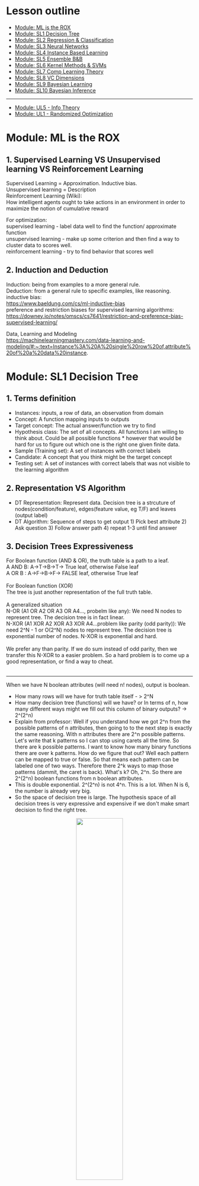 # Lesson outline
- [Module: ML is the ROX](#1)
- [Module: SL1  Decision Tree](#2)
- [Module: SL2  Regression & Classification](#3)
- [Module: SL3  Neural Networks](#4)
- [Module: SL4  Instance Based Learning](#5)
- [Module: SL5  Ensemble B&B](#6)
- [Module: SL6  Kernel Methods & SVMs](#7)
- [Module: SL7  Comp Learning Theory](#8)
- [Module: SL8  VC Dimensions](#9)
- [Module: SL9  Bayesian Learning](#10)
- [Module: SL10 Bayesian Inference](#11)
- ----------------------------------------------
- [Module: UL5 - Info Theory](#12)
- [Module: UL1 - Randomized Optimization](#13)


 
<h1 id="1">Module: ML is the ROX</h1>

## 1. Supervised Learning VS Unsupervised learning VS Reinforcement Learning
Supervised Learning = Approximation. Inductive bias.<br />
Unsupervised learning = Description<br />
Reinforcement Learning (Wiki): <br />
How intelligent agents ought to take actions in an environment in order to maximize the notion of cumulative reward<br />

For optimization:<br />
supervised learning - label data well to find the function/ approximate function<br />
unsupervised learning - make up some criterion and then find a way to cluster data to scores well.<br />
reinforcement learning - try to find behavior that scores well<br />

## 2. Induction and Deduction
Induction: being from examples to a more general rule.<br />
Deduction: from a general rule to specific examples, like reasoning.<br />
inductive bias: <br />
https://www.baeldung.com/cs/ml-inductive-bias<br />
preference and restriction biases for supervised learning algorithms:<br />
https://downey.io/notes/omscs/cs7641/restriction-and-preference-bias-supervised-learning/<br />

Data, Learning and Modeling<br />
https://machinelearningmastery.com/data-learning-and-modeling/#:~:text=Instance%3A%20A%20single%20row%20of,attribute%20of%20a%20data%20instance.


<h1 id="2">Module: SL1 Decision Tree</h1>

## 1. Terms definition
 * Instances: inputs, a row of data, an observation from domain <br />
 * Concept: A function mapping inputs to outputs<br />
 * Target concept: The actual answer/function we try to find<br />
 * Hypothesis class: The set of all concepts. All functions I am willing to think about. Could be all possible functions  * however that would be hard for us to figure out which one is the right one given finite data.<br />
 * Sample (Training set): A set of instances with correct labels<br />
 * Candidate: A concept that you think might be the target concept<br />
 * Testing set: A set of instances with correct labels that was not visible to the learning algorithm<br />

## 2. Representation VS Algorithm
 * DT Representation: Represent data. Decision tree is a strcuture of nodes(condition/feature), edges(feature value, eg T/F) and leaves (output label)<br/>
 * DT Algorithm: Sequence of steps to get output 1) Pick best attribute 2) Ask question 3) Follow answer path 4) repeat 1-3 until find answer<br/>

## 3. Decision Trees Expressiveness
For Boolean function (AND & OR), the truth table is a path to a leaf.<br/>
A AND B: A->T->B->T-> True leaf, otherwise False leaf<br/>
A OR B : A->F->B->F-> FALSE leaf, otherwise True leaf<br/>
<br />
For Boolean function (XOR)<br/>
The tree is just another representation of the full truth table. <br/>
<br/>
A generalized situation<br />
N-OR (A1 OR A2 OR A3 OR A4..., probelm like any): We need N nodes to represent tree. The decision tree is in fact linear.<br />
N-XOR  (A1 XOR A2 XOR A3 XOR A4...problem like parity (odd parity)): We need 2^N - 1 or O(2^N) nodes to represent tree. The decision tree is exponential number of nodes. N-XOR is exponential and hard.<br />
<br />
We prefer any than parity. If we do sum instead of odd parity, then we transfer this N-XOR to a easier problem. So a hard problem is to come up a good representation, or find a way to cheat.<br />
<br />
- - - -
When we have N boolean attributes (will need n! nodes), output is boolean. <br />
 * How many rows will we have for truth table itself - > 2^N<br />
 * How many decision tree (functions) will we have? or In terms of n, how many different ways might we fill out this column of binary outputs? -> 2^(2^n) <br />
 * Explain from professor: Well if you understand how we got 2^n from the possible patterns of n attributes, then going to to the next step is exactly the same reasoning. With n attributes there are 2^n possible patterns. Let's write that k patterns so I can stop using carets all the time. So there are k possible patterns. I want to know how many binary functions there are over k patterns.  How do we figure that out? Well each pattern can be mapped to true or false. So that means each pattern can be labeled one of two ways. Therefore there 2^k ways to map those patterns (dammit, the caret is back). What's k? Oh, 2^n. So there are 2^(2^n) boolean functions from n boolean attributes.<br />
 * This is double exponential. 2^(2^n) is not 4^n. This is a lot. When N is 6, the number is already very big.<br />
 * So the space of decision tree is large. The hypothesis space of all decision trees is very expressive and expensive if we don't make smart decision to find the right tree.

<p align="center" width="100%">
    <img width="50%" src="https://github.com/audrey617/Notes/blob/main/ML/images/1.JPG?raw=true">
</p>

### 4. ID3 (Top down, greedy approach, returns optimal decision tree, prefer shorter tree than long tree)
The leaves contrains a mixture of T and F are impure. The leaves only contain T or F are pure. To select node, compare options, we prefer the option provides more pure leaves. To quantify the impurity of leaves, we use Gini impurity (G= ∑ p(i)∗(1−p(i)). A Gini Impurity of 0 is the lowest and best possible impurity), entropy or Information gain. <br/> 
<br/> 
Best selection of ID3 is based on **largest Information gain or smallest entropy**<br />
IG = H(S) - H(S|A). H(S|A) is uncertainty(entropy) after splitting set S  on attribute A.<br />
https://en.wikipedia.org/wiki/ID3_algorithm  & StatQuest 

<p align="center" width="100%">
    <img width="30%" src="https://github.com/audrey617/Notes/blob/main/ML/images/3.JPG?raw=true">
</p>
<p align="center" width="100%">
    <img width="60%" src="https://github.com/audrey617/Notes/blob/main/ML/images/4.JPG?raw=true">
</p>

```
ID3 (Examples, Target_Attribute, Attributes)
    Create a root node for the tree
    If all examples are positive, Return the single-node tree Root, with label = +.
    If all examples are negative, Return the single-node tree Root, with label = -.
    If number of predicting attributes is empty, then Return the single node tree Root,
    with label = most common value of the target attribute in the examples.
    Otherwise Begin
        A ← The Attribute that best classifies examples.
        Decision Tree attribute for Root = A.
        For each possible value, vi, of A,
            Add a new tree branch below Root, corresponding to the test A = vi.
            Let Examples(vi) be the subset of examples that have the value vi for A
            If Examples(vi) is empty
                Then below this new branch add a leaf node with label = most common target value in the examples
            Else below this new branch add the subtree ID3 (Examples(vi), Target_Attribute, Attributes – {A})
    End
    Return Root
```

### 5. ID3 Bias (Inductive Bias)
Restriction Bias: hypothesis set space H. <br/>
Reference Bias: subset of hypothesis (n belongs to H). Short or long, how to split(gini or entropy), which tree to prefer (accuracy? precision?)<br/>

### 5. Other considerations(Continuous Attributes, Repeat attribute, When to stop, regression tree)
**Continuous Attributes**: split attribute range into equal intervals<br/>
**Repeat attribute along a path in a tree**: NO for discrete attributes But YES for continuous attributes since we can ask different question on the same attribute. eg, ask age attribute "is it above 30", then ask "is it above 15" makes sense.<br/> 
**When to stop**: <br/> 
1.Everything is cliassified correctly <br/> 
2.No more attributes <br/> 
3.overfitting happens: <br/> 
1) cross-validation,<br/>
2) validation curve& learning curve,<br/>
3) pre-pruning or post-pruning. post-pruning: Cost complexity pruning, essentially, pruning recursively finds the node with the “weakest link.” The weakest link is characterized by an effective alpha, where the nodes with the smallest effective alpha are pruned first. cost complexity measure/tree score = Training error + a * T (number of leaf nodes).  The a * T is the tree complexity penalty. a is the tuning value. We picked the sub tree with lowest tree score. a = 0, original full tree <br/> 
4) Don't violate Occam's razor: entities should not be multiplied beyond necessity<br/> 
<br/> 

**Regression Tree**<br/> 
In a regression tree, each leaf represents a numeric value. In contrast, classification tree has either true or false in leaves or the leaves are discrete categories.<br/> 
To pick one feature's best threshold to split data into two groups, we try to find the threshold with the smallest sum of squared residuals.<br/> 
To build a tree, From root, we have each feature pick its best threshold, which becomes a candidate for the node. We compare each candidate's SSRs, and then pick the candidate with the lowest value for root. We grow the tree in this way<br/> 
<br/> 
What to do for splitting: Need continuous outputs. Information gain is not available since it cannot measure information on continuous values well and won't generalize well. But we can visualize how bad a prediction is by looking at the distance between the observation and predicted values. This distance is residual. And we can use the residuals to quantify the quality of these predictions. To evaluate the prediction of the threshold selection, we add the squared residuals of each sample as the sum of squared residuals. Measure errors/mixedup things can also use variance. Gain ratio is also one option. <br/> 
What to do for leaves:  Average, local linear fit.<br/> 



<h1 id="3">Module: SL2 Regression & Classification</h1>
Regression: falling back to mean <br/> 
Linear Regression (Traditional Statistic):  <br/> 
1) Use least-sqaures to fit a line to data  <br/> 
2) Calculate R^2(coefficient of determination, (SS(mean)-SS(fit))/SS(mean)) which describes how well the regression predictions approximate the real data points   <br/> 
3) Calculate a p-value for R^2. Imagine the data only has two observations, R^2 will be 100% as long as you draw a striaight line. We need more information to determine if the R^2 is statistically significant or reliable. This is p-value. The p-value for R^2 comes from F=((SS(mean)-SS(fit))/degree of freedom pfit-pmean)/(SS(fit)/degree of freedom n-pfit). The p-value is number of extreme values divided by all values <br/>
4) https://en.wikipedia.org/wiki/Regression_analysis <br/>

### 1. Errors
Our goal is to find the values of θ(coefficient) that minimize the above sum of squared errors (Mean Sqaure error. MSE). One of the common approach is to use calculus. Another approach is where the gradient descent algorithm comes in handy. Also notice, how easy it is to take a derivative of this error function. So take a good look at the gradient descent algorithm document and come back here to find the linear equation that fits our data.<br/>

### 2. Polynomial Regression
General linear model. Detail see wiki link. Get weight/coefficient <br/> 

$$ W = (X^TX)^{-1}X^TY $$  

### 3. Model Selection & overfitting/underfitting Cross Validation
The goal of Machine Learning is "Generalization". One meaning of "fold": "consisting of so many parts or facets." So, n-fold cross validation means the data is in n parts. - Michael Littman <br/>
Overfitting, underfitting - learning curve & validation curve <br/> 
https://scikit-learn.org/stable/modules/cross_validation.html <br/> 
https://en.wikipedia.org/wiki/Cross-validation_(statistics) <br/> 

### 4. Input Spaces
Scalar continuous input  <br/> 
vector continuous input  <br/> 
discrete input, Scalar or vector<br/> 

<h1 id="4">Module: SL3 Neural Networks</h1>

### 1. Perceptron

A perceptron is a linear function (equal to threshold), and it computes hyperplanes.<br/> 

**Perceptron units expressions of boolean** <br/> 
If we focus on X1 ∈ {0,1} and X2 ∈ {0,1}. What W1,W2 and θ can be?<br/> 
AND: 1/2, 1/2, 3/4<br/> 
OR: 1/2, 1/2, 1/4<br/> 
NOT for X1: W1 = -1, θ = 0<br/> 
XOR: requires 2 perceptrons<br/> 
<p align="center" width="100%">
    <img width="50%" src="https://github.com/audrey617/Notes/blob/main/ML/images/5.JPG?raw=true">
</p>

**Perceptron Training** <br/> 
Given examples, find weights that map inputs to outputs. Two different rules are developed. One is Perceptron rule (use threshold output) and the other is gradient descent/delta rule (use unthreshold values)<br/> 

<strong>Perceptron Training: Perceptron rule. Δw_i = α * (y - ŷ)*x_i. Finite convergency for linear separability</strong><br/> 
https://en.wikipedia.org/wiki/Perceptron See learning algorithm part for details.<br/> 
The idea is to add weights when y=1 and ŷ = 0 and to reduce weights when y=0 and ŷ = 1. Learning rate is used to control the weight change speed so as to avoid overshooting. If the data is linearly separable, the perceptron will find the seperate line in finite iterations. However, whether a data is linearly separable is usualy unknown. So we use threshold to stop loop: repeated until the iteration error is less than a user-specified error threshold. (If it is known this dataset is linear seperatable, we could set the error to 0. But maybe not ideal to do so), or a predetermined number of iterations have been completed then stop.
<br/> 
<p align="center" width="100%">
    <img width="50%" src="https://github.com/audrey617/Notes/blob/main/ML/images/6.JPG?raw=true">
</p>

<strong>Perceptron Training: Gradient descent. Δw_i = α * (y - a)*x_i. More robust for non-linear. Local optimum if not convex</strong><br/> 
<p align="center" width="100%">
    <img width="80%" src="https://github.com/audrey617/Notes/blob/main/ML/images/7.JPG?raw=true">
</p>

```
Take the derivative of the Loss function for each parameter in it
Pick random values for parameters
while(stepsize very small or reach max number of steps){
    Plug the parameter values in to the derivatives (Gradient) 
    Calculate the step size. stepsize = slope * learning rate
    Calculate new parameters. New parameter = old parameter - step size 
}
```
<br/> 

### 2. Sigmoid (S-like, Differentiable threshold)
Similarity between the above two functions begs the question, why didn’t we just use calculus on the thresholded ŷ? The simple answer is that the function ŷ is not differentiable (https://en.wikipedia.org/wiki/Differentiable_function) <br/> 
How differentiable? sigmoid is one option. Perceptron is a "hard" version of sigmoid function. When a-> -inf, sigmoid(a)->0, when a->+inf, sigmoid(a)->1 <br/>
From George Kudrayvtsev student note<br/>
<p align="center" width="100%">
    <img width="80%" src="https://github.com/audrey617/Notes/blob/main/ML/images/8_a.JPG?raw=true">
</p>


Regarding activation functions in NN <br/>
https://towardsdatascience.com/activation-functions-neural-networks-1cbd9f8d91d6 <br/>
<p align="center" width="100%">
    <img width="80%" src="https://github.com/audrey617/Notes/blob/main/ML/images/activation_function_cheatsheet.png?raw=true">
</p>

### 3. Neural Network
**Sketch** <br/> 
When activation function is differentiable like sigmoid, then mapping from input to output will be differentiable in terms of weights, which means we can figure out how any given weight change in the network changes the mapping from inputs to outputs. This leads to backpropagation (information flows from input to output and error flows backward from output to input. This tells you how to compute derivatives)<br/> 
Backpropagation: the error of the network propogates to adjust each unit’s weight individually.<br/> 
We don't have guarantee of convergency in finite time. No hard thresholding<br/>
It could be stuck in local optimal<br/>

**Optimizing Weights** <br/> 
Gradient descent can get stuck in local optima and not necessarily result in the best global approximation of the function in question. Besides gradient descent, other methods to train NN <br/>
1) Momentum: allows gradient descent to “gain speed” if it’s descending down steep areas in the function <br/>
2) Higher order derivatives: look at combinations of weight changes to try to grasp the bigger picture of how the function is changing <br/>
3) Randomized optimization<br/>
4) Penalizing complexity: the idea of penalizing “complexity” so that the network avoids overfitting with too many nodes or too many layer or too large magnitude of weights <br/>


**Restriction Bias** <br/>
Restriction bias tells you something about the representational power of whatever data structure you use, in this case, the network of neurons. And it tells you the set of hypotheses that you are willing to consider. It is the representation's ability to consider hypotheses <br/>
<br/>
What restriction we are putting? Perception can only work with linear data or half spaces, but NN restriction bias is not much restricted if using sigmoids. NN can model many types of functions: <br/>
1) Boolean: Network of threshold-like unit
2) Continuous Functions (a function with no jump or discontinuities): represented with a single hidden layer with enough hidden units. Each hidden unit can worry about one little patch of the function that it needs to model. The patch got set in the hidden layer and in the output layer they get stitched together.
3) Arbitrary: Anything, even continuous has discontinuities. The solution is to add hidden layers. With multiple hidden layers, it works<br/>

NN has low restriction bias but high probability of overfitting due to model complexity and excessive trainig. To avoid that, we restrict to a bounded number of hidden layers with bounded number of units and stop training when weights are too large . The number can be decided using cross validation. Error on the training set drops as we increase iteration but will cause overfit in the end <br/>


**Preference Bias** <br/>
Preference bias describe which hypotheses from the restricted space are preferred. Give two representation, Why would you prefer one over the other. <br/>
How do initial the weights: small random values. random help avoid local minima; small help avoid overfitting (too large magnitude of weights->overfitting); small and random has low complexity -> Meet Occam's razor (Don't make something more complex unless you are getting better error; if two things have similar error, pick simpler one for generalization)<br/>


### 4.Neural Network From StatQuest
**Part1: Inside BlackBox** <br/>
A neural network consists of Nodes and connection between the nodes. The numbers along each connection represent parameter values (weights and biases) that were estimated when this NN was fit to the data. It starts out with unknown values that are estimated when we fit NN to a datase using Backpropagation. Usually a neural network has more than one input/output node and different layers of nodes between input and output nodes. The layers of nodes between the input and output nodes are called hidden layers. When you build a neural network, one of the first thing you do is decide how many hidden layers you want, and how many nodes go into each hidden layer. The hidden layer nodes contains activation functions/curved bent lines. The previous layer node output with the (weights * x + biases) becomes the input in the new layer node activation function. The node has the same activation function, but the weights and biases on the connection slice them, flip and stretch them into new shapes. In the end they get added with parameter adjustment, so we get a new squiggle green line for final prediction. <br/>

<p align="center" width="100%">
    <img width="50%" src="https://github.com/audrey617/Notes/blob/main/ML/images/addition1.JPG?raw=true">
</p>

**Part2: Backpropagation Main Ideas** <br/>
Step1: using chain rule to calculate derivatives  <br/> 
Step2: plug the derivates into Gradient Descent to optimize parameters <br/> 

<p align="center" width="100%">
    <img width="60%" src="https://github.com/audrey617/Notes/blob/main/ML/images/addition2_0.JPG?raw=true">
</p>
<p align="center" width="100%">
    <img width="60%" src="https://github.com/audrey617/Notes/blob/main/ML/images/addition2_1.JPG?raw=true">
</p>
<p align="center" width="100%">
    <img width="60%" src="https://github.com/audrey617/Notes/blob/main/ML/images/addition2_2.JPG?raw=true">
</p>
<p align="center" width="100%">
    <img width="60%" src="https://github.com/audrey617/Notes/blob/main/ML/images/addition2_3.JPG?raw=true">
</p>
<p align="center" width="100%">
    <img width="60%" src="https://github.com/audrey617/Notes/blob/main/ML/images/addition2_4.JPG?raw=true">
</p>



<h1 id="5">Module: SL4 Instance Based Learning</h1>

### 1.Instance Based Learning
Normal ML algorithms uses input data (𝑥, 𝑦) and searches the hypotheses space for the best generalized function 𝑓(𝑥) to predict new values. In Instance Based Learning, we create a database of all 𝑥/𝑦 relationships, and once we receive a new value 𝑥 we lookup this database to find corresponding 𝑦.<br/>
<br/>
Advantages: 1) The model perfectly remembers the training data rather than an abstract generalizing 2) Fast. No need for learning 3)simple <br/>
Disadvantages: 1) Massive storage to query 2) No generalization and overfitting: sensitive to noise 3) Can return multiple values for the same input <br/>

### 2.KNN(K-Nearest Neighbors)
**Algorithm** <br/>
While k is the number to consider, we also need “distance” to determine how close or similar an xi ∈ X is for a new input x. The distance is our expression of domain knowledge about the space
<br/>
```
Given:
    1. Training data D = {X,Y}
    2. Distance metric 𝑑(𝑞, 𝑥) → similarity function, domain knowledge
    3. Number of neighbors (𝑘) → domain knowledge
    4. Query point (𝑞)
    
Find:
    A set of nearest neighbors such that 𝑑(𝑞, 𝑥) is smallest

Return:
     1. Classification: vote, take the mode or plurality. 
     2. Regression: mean
     Tie needs tiebreak (random pick, closest distance). 
     Can also use a weighted vote of weighted avg=> the closer the point is, the more influence it has on the vote/mean
```

<p align="center" width="100%">
    <img width="60%" src="https://github.com/audrey617/Notes/blob/main/ML/images/10.JPG?raw=true">
</p>


**Running Time and Space Comparison Given n sorted data points** <br/>
<p align="center" width="100%">
    <img width="60%" src="https://github.com/audrey617/Notes/blob/main/ML/images/9.JPG?raw=true">
</p>


**Eager vs Lazy Learners Comparison** <br/>
https://ibug.doc.ic.ac.uk/media/uploads/documents/courses/ml-lecture4.pdf<br/>
https://jmvidal.cse.sc.edu/talks/instancelearning/lazyandeagerlearning.html<br/>
<br/>
1. Generalize at When: Instance-based methods are also known as lazy learning because they do not generalize until needed. All the other learning methods we have seen (and even radial basis function networks) are eager learning methods because they generalize (one-fits-all) before seeing the query. <br/>
2. Approximation: The eager learner must create a global approximation. The lazy learner can create many local approximations. <br/>
3. Performance: Lazy learning is very suitable for complex and incomplete problem domains, where a complex target function can be represented by a collection of less complex local approximations.If eager and lazy learners both use the same Hypothesis then, in effect, the lazy can represent more complex function. For example, if Hypothesis consists of linear function then a lazy learner can construct what amounts to a non-linear global function.<br/>
<br/>

**About Lazy Learners/Instance Based Learning** <br/>
Lazy Learners includes KNN, Locally weighted regression, Case-based reasoning <br/>
<br/>
Advantages: Incremental (online) learning, Suitability for complex and incomplete problem domains, Suitability for simultaneous application to multiple problems, Ease of maintenance <br/>
<br/>
Disadvantages: Handling very large problem domains, Handling highly dynamic problem domains, Handling overly noisy data, Achieving fully automatic operation (Only for complete problem domains a fully automatic operation of a lazy learner can be expected. Otherwise, user feedback is needed for situations for which the learner has no solution) <br/>
 

**KNN BIAS** <br/>
Restriction bias<br/>
Nonparametric regression: should be able to model anything as long as you can find a way to compute distance (similarity) between neighbors<br/>
<br/>

Preference Bias (Bias in Assumption. Our belief about what makes a good hypothesis): <br/>
1. locality(Near points are similar) -> d() distance function (euclidean, manhattan,...)<br/>
2. Smoothness -> k and avg. averaging neighbors makes sense and feature behavior smoothly transitions between values<br/>
3. Treating the features of training sample vector equally -> But is this really true? You may care more about x1 and x2 is less crucial. <br/>


**Curse of Dimensionality**<br/>
As the number of features or dimensions grows, the amount of data that we need to generalize accurately grows exponentially.
This is not only for knn but general ML<br/>
<br/>
From wiki: https://en.wikipedia.org/wiki/Curse_of_dimensionality<br/>
The curse of dimensionality refers to various phenomena that arise when analyzing and organizing data in high-dimensional spaces that do not occur in low-dimensional settings such as the three-dimensional physical space of everyday experience. The expression was coined by Richard E. Bellman when considering problems in dynamic programming.<br/><br/>
Dimensionally cursed phenomena occur in domains such as numerical analysis, sampling, combinatorics, machine learning, data mining and databases. The common theme of these problems is that when the dimensionality increases, the volume of the space increases so fast that the available data become sparse. In order to obtain a reliable result, the amount of data needed often grows exponentially with the dimensionality. Also, organizing and searching data often relies on detecting areas where objects form groups with similar properties; in high dimensional data, however, all objects appear to be sparse and dissimilar in many ways, which prevents common data organization strategies from being efficient.<br/>
<br/>
As dimensions increase, What will happen? From JPL speech:<br/>
1) Euclidean distances become less meaningful<br/>
2) Uniform distributions become exponentially hard to sample<br/>
3) Many parameters become polynomially hard to estimate (eg, covariance)<br/>
4) Data becomes more difficult to visualize<br/>


**About d() and k**<br/>
How to pick d()? d(x,q) = euclidean/manhattan/weighted. Your choice of distance function really matters. The weighted distance is actually one way to deal with the curse of dimensionality. <br/>

How to pick k? When k is small, models have high variance, fitting on a strongly local level. Larger k creates models with lower variance but higher bias, smoothing out the influence of individual data points on output decisions. If k=n we will end up with a constant average function (under non-weighted average case). If we used weighted average, the points closer to the query point will have greater influence. We can also use other methods instead of weighted-average. We can use "local" linear regression on the nearest k points, this is known as "Locally Weighted Regression". We can even use Decision Trees, Neural Networks, etc. to get more complicated hypothese spaces (From line to curves for example). This though might cause overfitting<br/>

### 3.No free lunch theorem
Any learning algorithm that you create is going to have the property that if you average over all possible instance, it is not doing any different than random. If I don't know the data I am going to learn over, then it really doesn't matter what I do because there are all possible kind of dataset. However, If I have the domain knowledge, I can use it to choose the best learning algorithm for the problems that I am going to encounter <br/>
<br/>
From https://machinelearningmastery.com/no-free-lunch-theorem-for-machine-learning/ <br/>
The NFL stated that within certain constraints, over the space of all possible problems, every optimization technique will perform as well as every other one on average (including Random Search). If one algorithm performs better than another algorithm on one class of problems, then it will perform worse on another class of problems <br/>

<h1 id="6">Module: SL5  Ensemble B&B</h1>

### 1. Ensemble learning
The general approach to ensemble learning algorithms is to learn rules over smaller subsets of the training data, then combine all of the rules into a collective, smarter decision-maker. A particular rule might apply well to a subset, but might not be as prevalent in the whole; hence, each weak learner picks up simple rules that, when combined with the other learners, can make more-complex inferences about the overall dataset. We need to determine how to pick subsets (eg, Uniformly Randomly) and how to combine learners (eg, equally believe each one and take average).<br/>


### 2. Bagging/Bootstrap Aggregating (Bagged Decision Trees (canonical bagging), Random Forest, Extra Trees)
Each subsets are like boots and the averaging is like the strap. <br/>
**How to pick subsets**:  choosing data uniformally randomly to form our subset. Note, we can randomly select the same value more than once. Randomly selecting data and allowing for duplicates is called **Sampling with Replacement** <br/>
**How to combine learners**: combining the results with mean <br/>
Generalization: Taking the average of a set of weak learners trained on subsets of the data can outperform a single learner trained on the entire dataset because of overfitting. Overfitting a subset will not overfit the overall dataset, and the average will “smooth out” the specifics of each individual learner.<br/>


### 3. Boosting (AdaBoost (canonical boosting), Gradient Boosting Machines, Stochastic Gradient Boosting (XGBoost and similar))
The term boosting refers to a family of algorithms that are able to convert weak learners to strong learners. Boosting is an ensemble method that seeks to change the training data to focus attention on examples that previous fit models on the training dataset have gotten wrong. The key property of boosting ensembles is the idea of correcting prediction errors. The models are fit and added to the ensemble sequentially such that the second model attempts to correct the predictions of the first model, the third corrects the second model, and so on. From https://machinelearningmastery.com/tour-of-ensemble-learning-algorithms/<br/>

**3.1 How to pick subsets**: focus on subsets with "hardest" examples (Not good at analyzing)

**3.2 How to combine learners**: Weighted mean

**3.3 Error**: Learning only happens if your training set has the same distribution as the future testing set. If not, all bets are off. Here is another definition of error 𝑃𝑟_𝔻(h(𝑥) ≠ c(𝑥)). 𝔻 stands for distribution. h is the specific hypothesis that our learner think is the true concept. c is the underlying true concept. Now the error is the probability given the underlined distribution that I will disagree with the true concept on some particular instance X. <br/>

Why we consider this way? Is it same as considering only the number of mismatches in classification case? <br/>
No. Even you may get many examples wrong, in some sense, some examples are more important than others as some may be very rare.  It's not about the number of distinct mistakes you can make but rather the amount of time you will be wrong. This becomes important when you think about the underlying distribution of examples <br/>

**3.4 Weak Learner**: No matter what the distribution is over data, a learner will do better than chance (better than chance: the error rate Pr_𝔻(.) is always less than a half). ∀𝔻 : Pr_𝔻(.) ≤ 1/2 − ε. ε here means a very small number. Technically you are bounded away from one half. Another way to think about that is, you always get some information from learner. The learner is always able to learn something. Chance would be the case where your probability is 1/2 and you actually learn nothing at all.<br/>

Strong Learners vs. Weak Learners (The Strength of Weak Learnability, 1990):<br/>
A weak learner produces a classifier which is only slightly more accurate than random classification.<br/>
A class of concepts is learnable (or strongly learnable) if there exists a polynomial-time algorithm that achieves low error with high confidence for all concepts in the class.<br/> 

**3.5 Boosting In Code**: 
High level: Look at training data, construct distribution, find a weak classfier with low error. Keep doing that untile you have a bunch of them. And combine them somehow into some final hypothesis. But where to find the distribution and where do we get this final hypothesis?<br/> 

```
Given training data {(x_i, y_i)}, y_i ∈ {−1, +1}
For t (timestamp) = 1 to T:
    1) Construct the distribution 𝔻_t
    2) Find weak classifier H𝑡(𝑥) with small error ε = 𝑃𝑟_𝔻(h(𝑥) ≠ c(𝑥)) (ε could be as big as slightly less than a half)
Output H_final
```

**3.6 AdaBoost Math**: <br/> 
The better we’re doing overall, the more we should focus on individual mistakes. On each iteration, our probability distribution adjusts to make D favor incorrect answers so that our classifier H can learn them better on the next round; it weighs incorrect results more and more as the overall model performance increases. <br/> 

<p align="center" width="100%">
    <img width="100%" src="https://github.com/audrey617/Notes/blob/main/ML/images/Add1.JPG?raw=true">
</p>

<p align="center" width="100%">
    <img width="100%" src="https://github.com/audrey617/Notes/blob/main/ML/images/adaboost1.jfif?raw=true">
</p>

<p align="center" width="100%">
    <img width="100%" src="https://github.com/audrey617/Notes/blob/main/ML/images/Add2.JPG?raw=true">
</p>

**3.6 AdaBoost Intuition**:  <br/> 
Intuition: why does boosting do well?  <br/> 
Boosting basically says if I have some examples that I haven't been able to classify well, I am going to rerate all my examples, so the one I'm not doing well become critical important. This is whole bit of 𝔻 all about. We know we have a notion of a weak leaner ht(x). No matter what happens, we will find some hypothesis that does well.  So in the end, to understand why the final hypothesis does well, we can ask under what circumstance it wouldn't do well. If it doesn't do well, there has to be a bunch of examples getting wrong. How many things could it not get right? That number has to be small. Let's imagine I had a number of examples wrong at a timestamp, since I have a distribution and I re-normalize, and then I get half right in the next round. It is forced to do well due to weak learner. This cause us to get fewer things wrong over time.  Can the right examples become wrong after re-distribution? (I am a bit confused on the proof.)  <br/> 

Boosting doesn't overfit <br/> 


### 4.  Adaboost from StatQuest
Using Decision Trees and Random Forests to explain the three main concepts behind AdaBoost.<br/> 
Comparison 1: In a Random Forest, each time you make a tree, you make a full sized tree. Some trees might be bigger than others, but there is no predetermined maximum depth. In contrast, in a Forest of Trees(Stumps) with AdaBoost, the trees are usually just a node and two leaves. A tree with just one node and two leaves is called a stump. Stump can only use one variable to make a decision, thus, Stumps are technically "weak learners". However, that's the way AdaBoost likes it.<br/> 
Comparison 2: In a Random Forest, each tree has an equal vote on the final classification. In contrast, in a Forest of Stumps made with AdaBoost, some stumps get more say in the final classification than others. Large stumps weight better than smaller stumps.<br/> 
Comparison 3: In a Random Forest, each tree is made independently of the others. In other words, it doesn't matter if one tree is made first than other. In contrast, in a Forest of Stumps made with AdaBoost, order is important. The errosrs that the first stump makes influence how the second stump is made.  The second stump influece the third and so on. <br/> 

In summary, AdaBoost 1) combines a lot of weak learner to make classficiations. The weak learner are almost always stumps. 2) Some stumps get more say in the classfication than others. 3) Each Stump is made by taking the previous stump's mistakes into account. <br/>

<br/>

<h1 id="7">Module: SL6  Kernel Methods & SVMs</h1>

### 1. Support Vector Machines (SVMs)<br/>
**1.1 About the margin** <br/>
<p align="center" width="100%">
    <img width="100%" src="https://github.com/audrey617/Notes/blob/main/ML/images/SVM1.JPG?raw=true">
</p>


<br/>**1.2 Max margin math transform**<br/>
<p align="center" width="100%">
    <img width="80%" src="https://github.com/audrey617/Notes/blob/main/ML/images/SVM2.JPG?raw=true">
</p>


**1.3 Properties of this 𝑊(∝) equaltion:**<br/>
1. Once you find alpha, you can recover W. W = ∑ a_𝑖 𝑦_𝑖 𝑥_𝑖  => Once you recover W, you can have b<br/>
2. Most a_i are going to be 0. This measn buch of the data don't really factor into W. So you basically build machine with a few support vectors (a_𝑖 are not 0). **Only few X_i matters**. The points that are far away from decision boundary and cannot be used to define the contours of that deicison boundary don't matter, whether they are plus or minus. <br/>
3. It's like **KNN** except you already done the work of figuring out which points actually matter. So you don't need to keep all of them. It doesn't just take the nearest ones but actually does this complicated quadratic program to figure out which ones are actually going to contribute. It's another way to think about instance-based learning, except that rather than being completely lazy, you put some energy into figuring out which points you could stand to throw away <br/>
4. What does the Xi transpose Xj (𝑥^𝑇𝑥) actaully means in 𝑊(a) ?  It's dot product, which like the projection of one of those onto the other. it ends give you a number, which is the length of projection indicating how much they are pointing in the same direction. It's a measure of their similarity. So Xi transpose Xj is a notion of **similarity**.<br/><br/>

Look back at 𝑊(a), it basically tries to
1) find all pairs of points
2) figure out which ones matter for finding your decision boundry (a)
3) think about how they relate to one another in term of their output labels (yy) with respect how similar (xTx) they are to each other.<br/><br/>


**1.4 Linearly Married**<br/>
<p align="center" width="100%">
    <img width="80%" src="https://github.com/audrey617/Notes/blob/main/ML/images/SVM3.JPG?raw=true">
</p>

This is a cute trick. It takes data nad transform it into a higher dimensional space where suddenly I am able to separate it linearly. It not only fits the circle pattern, but also doesn't require that I do this particuilar transformation. I can simply compute the dot product. In this formulation of the quadratic program 𝑊(∝), if you write code to do that, each time in the code you want to compute that Xi transpose Xj (𝑥^𝑇𝑥), if you just squared it right before you use it, it would be as if you projected it into this third dimension and found a plane. This is called the **kernel trick**<br/>
We care about maximizing some function 𝑊(∝) that depends highly upon how differnt data poins are alike defined by inner product 𝑥^𝑇𝑥. But instead, we can define similarity notion as (𝑥^𝑇𝑥)^2. In fact, we actually never use ϕ(q) = <q1^2,q2^2,sqrt(2)q1q2>. That just so happened to represent something in a higher dimensional space<br/>
It turns out for any function that you use, there is some transformation into some higher dimensional space, that is equivalent <br/>

**1.5 Kernel**<br/>
<p align="center" width="100%">
    <img width="80%" src="https://github.com/audrey617/Notes/blob/main/ML/images/SVM4.JPG?raw=true">
</p>


**Predefined kernels** <br/>
Below From https://towardsdatascience.com/an-intro-to-kernels-9ff6c6a6a8dc<br/>
The problem with mapping data onto higher dimensional space is that it can be computationally expensive. The mapping function 𝜙 has to be applied to each data point, and then we still have to perform our calculations on our data with the new features included. The computational costs can grow exponentially when dealing with large amounts of data and the addition of many new features.Fortunately for us, kernels come in to save the day. Since we only need the inner products of our data points to calculate the decision barrier for Support Vector Machines, which is a common classification model, kernels allow us to skip the process of mapping our data onto a higher dimensional space and calculate the inner product directly.<br/>

There are a few requirements functions have to fulfill in order to be considered a kernel.<br/>
The function needs to be continuous, meaning that can’t have any missing points in its domain<br/>
It has to be symmetric, meaning that K(x, y) = K(y, x)<br/>
It has positive semi-definiteness. This means that the kernel a symmetric matrix with non-negative eigenvalues.<br/>


**Mercer’s theorem** <br/>
Below from https://towardsdatascience.com/understanding-support-vector-machine-part-2-kernel-trick-mercers-theorem-e1e6848c6c4d<br/>
Apart from this predefined kernels, what conditions determine which functions can be considered as Kernels? This is given by Mercer’s theorem. <br/>
First condition is rather trivial i.e. the Kernel function must be symmetric. <br/>
in a finite input space, if the Kernel matrix (also known as Gram matrix) is positive semi-definite then, the matrix element i.e. the function K can be a kernel function<br/>

**SVMs Resistant overfitting** <br/>
Below from https://stats.stackexchange.com/questions/35276/svm-overfitting-curse-of-dimensionality <br/>
In practice, the reason that SVMs tend to be resistant to over-fitting, even in cases where the number of attributes is greater than the number of observations, is that it uses regularization. They key to avoiding over-fitting lies in careful tuning of the regularization parameter, C, and in the case of non-linear SVMs, careful choice of kernel and tuning of the kernel parameters.<br/>

The SVM is an approximate implementation of a bound on the generalization error, that depends on the margin (essentially the distance from the decision boundary to the nearest pattern from each class), but is independent of the dimensionality of the feature space (which is why using the kernel trick to map the data into a very high dimensional space isn't such a bad idea as it might seem). So in principle SVMs should be highly resistant to over-fitting, but in practice this depends on the careful choice of C and the kernel parameters. Sadly, over-fitting can also occur quite easily when tuning the hyper-parameters as well.<br/>

**1.6 Kernel Methods & SVMs Summary**<br/>
Margin: for generalization, find linear separator maximizing the margin. Finding the maximum margin with quadratic programming. Support vectors were the data points that were necessary for defining the maximum margin separator<br/>
Kernel trick: K(X,Y) needs domain knowledge. Kernels have to satisfy Mercer Condition tho it's still okay to use in practice even not meet<br/><br/>

**1.7 Boosting And Overfitting**<br/>
The reason why boosting is robust to overfitting even with adding more learners is that adding more learners increases the margin (the distance between boundaries), while maintaining constant error. Increasing the margin results in higher confidence in the prediction.<br/>
Boosting tends to overfit if the underlying weak learner uses an algorithm that tends to overfit (e.g. a Neural Network with a lot of hidden layers).<br/>


### 2. Support Vector Machines (SVMs) from StatQuest<br/>
**Bias**: the inability for a machine learning method to capture the true relationship is called bias. <br/>
**Variance**: In ML, the difference in fits between data set is called variance. Producing consistent predictions across different datasets means the model has low variance.  <br/>
For a overfitted model, it has low bias as it fits training set well but high variability because it results in vastly different sums of squares for different datasets. <br/>
Three commonly used methods for finding a good point between simple and complicated models are regularization, boosting and bagging. <br/>

**Part 1:** <br/>
The shortest distance between the observations and the threshold is called the **margin**. When the threshold is halfway between the two observations, the margin is as large as it can be. Moving either direction will reduce the margin. When we use the threshold that gives us the largest margin to make classification, we are using the **Maximal Margin Classifier**. However, the maximal margin classifiers are super sensentive to outliers in the training data and makes it bad. <br/> <br/>

Can we do better? <br/>
Yes, to make a threshold that is not so sensitive to outliers we must allow misclassification. Choosing a threshold that allows misclassifications is an example of the Bias/Variance Tradeoff that plagues all of machine learning. in other words, before we allowed misclassifications, we picked a threshold that was very sensitive to the training data(low bias) and it performed poorly when we got new data (high variance). In contrast, when we picked a threshold that was less sensitive to the training data and allowed misclassification(high bias),it performs better when with new data (low variance). When we allow misclassifications, the distance between the observations and the threshold is called a **Soft Margin**. To pick up the soft margin, we use cross validation to determine how many misclassifications and observations to allow inside of the Soft Margin to get the best classification. When we uses a Soft Margin to determine the location of a threshold, then we are using **Soft Margin Classifier, aka Support Vector Classifier** to classify observations. The name Support Vector Classifier (SVC) comes from the fact that the observations on the edge and within the Soft Margin are called Support Vectors. When the data is 2-dimensional, a Support Vector Classifier is a line. When the data is 3-dimensional, the SVC forms a plane. When the data are in 4+ dimensions, the SVC is a hyperplane (flat affine subspace. All flat affine subspaces are called hyperplanes. so point/line/plane are all flat affine hyperplanes technically, but usually used above 4D). <br/> <br/>

SVC can handle outliers, and because they allow miscliassifications, they can handle overlapping classifications. However, it won't perform well when one type are in sides while another type is in the middle. Because this training dataset had so much overlap, we were unable to find a satisfying SVC to separate them. Since Maximal Margin Classifiers and Support Vector Classifiers cannot handle this type of data, we need Support Vector Machines. <br/> <br/>


**The main ideas of SVM are**: <br/>
1) Start with data in a relatively low dimension <br/>
2) Move the data into a higher dimension <br/>
3) Find Support Vector Classifier that separates the higher dimensional data into two groups <br/>

How do we decide how to transform data? <br/>
In order to make the mathematics possible, SVM use **Kernel Functions** to systematically find SVC in higher dimensions. <br/>

In the dosage example, **Polynomial Kernel** is used, which has a parameter d standing for the degree of polynomial. When d=1, the Polynomial Kernel computes the relationships between each pair of observations in 1D, and these relationships are used to find SVC. When d = 2, Polynomial Kernel computes 2d relationships between each pair of observations and those relationships are used to find SVC. In summary, the Polynomial Kernel systematically increases dimensions by setting d, the degree of polynomial, and the relationships between each pair of observations are used to find SVC. The good value of d can be found with Cross Validation. <br/>


Another very commonly used Kernel is Radial Kernel, also known as **Radial Basis Function (RBF) Kernel**. This kernel finds SVC in infinite dimensions. It behaves like a weighted Nearest Neighbor model. The closest observations (nearest neighbor) have a lot of influence on how we classify the new observation. <br/>


Kernel functions only calculate the relationships between every pair of points as if they are in the higher dimensions; they don't actually do the transformation. This trick, calculating the high-dimensional relationships without actually transforming the data to the higher dimension, is called The Kernel Trick. The kernel trick reduces the amount of computation required for SVM by avoiding the math that transforms the data from low to high dimensions, and it makes calculating relationships in the infinite dimensions used by Radial Kernel possible <br/>


In summary, when we have two categories, but no obvious linear classifier that separates them in a nice way, Support Vector mahines work by moving the data into a relatively high dimensional space and finding a relatively high dimensional Support Vector Classifier that can effectively classify the observations. <br/> <br/>


**PART 2: The Polynomial Kernel** <br/>
In this example, We used a SVM with a polynomial kernel and then find a good SVC based on the high dimensional relationship.
The kernel used looks like this : (a x b+r)^d.  a and b refer to two different observation in the dataset, r determines the coefficient of the polynomial, d sets the degree of the polynomial. In this example, let's set r = 1/2 and d = 2.<br/>

<p align="center" width="100%">
    <img width="100%" src="https://github.com/audrey617/Notes/blob/main/ML/images/SVMAdd1.JPG?raw=true">
</p>

It turns out that all we need to do to calculate the high-dimensional relationships is calculate the Dot Products between each pair of points. Since  (a x b+r)^d == (a,a^2,1/2) * (b,b^2,1/2), all we need to do is plug values into the **kernel** to get the high-dimensional relationships.<br/>

<p align="center" width="100%">
    <img width="80%" src="https://github.com/audrey617/Notes/blob/main/ML/images/SVMAdd2.JPG?raw=true">
</p>

To review, the Polynomial Kernel  (a x b + r)^d computes relationships between pairs of observation.  and b refer to two different observation we want to calculate the high dimensional relationship for, r determines the coefficient of the polynomial, d sets the degree of the polynomial. Note, r and d are determined using Cross-Validation. Once r and d are decided, we can plug in the observations and do the math<br/>

Note, in SVC Sklearn https://scikit-learn.org/stable/modules/generated/sklearn.svm.SVC.html <br/> 
Kernel coefficient is gamma Parameter.Degree Parameter(Degree of the polynomial kernel function) is degree.


**PART 3: The Radial Kernel** <br/>
skip



<h1 id="8">Module: SL7  Computational Learning Theory</h1>

### 1. Computational Learning Theory<br/>
Learning Theory gets us a formal way of addressing three important questions : 1) Define learning problems 2) Show that specific algorithms work/don’t work for specific problems => upper bound 3) Show that some problems are fundamentally hard (No algorithm in a particular class will ever be able to solve them => lower bound<br/>
The tools used for analyzing learning problems are similar to those used for analyzing algorithms in computing. Resources in machine learning or computational learning theory: Time, Space, Data samples<br/>
Some of the resources useful in analyzing learning algorithms are time and space just like normal algorithms. Furthermore, learning algorithms are measured in terms of the number of samples or data they need to be effective<br/>

### 2. Inductive Learning (learning from examples )<br/>
**Factors affecting the resulting inductions**:<br/>
1) Probability of successful trainings (1 − 𝛿)  =>the accuracy to which the target concept is approximated,𝛿 is the probability of failure<br/>
2) Number of training examples (𝑚) <br/>
3) Complexity of hypothesis class (Complexity of 𝐻) => Simple hypotheses might not be sufficient to express complex concepts, whereas complex hypotheses could overfit and need much more data <br/>
4) Accuracy to which the target concept is approximated (𝜀) <br/>
5) Manner in which training examples are presented => 1) Batch learning -  entire “batches” of data at once 2) Online learning - one at a time <br/>
6) Manner in which training examples are selected => randome shuffling?<br/>

<br/><br/>
### 3. Learner Learning:<br/>
Learner choose, teacher choose, nature choose (given by nature), mean teacher choose<br/>
- The learner asks questions to the teacher: The learner selects 𝑥 and asks about 𝑐(𝑥) => the learner ask to get data<br/>
- The teacher gives examples to help learner: the teacher gives (𝑥, 𝑐(𝑥)) pairs to the learner => teacher leads the learner to something good<br/>
- Fixed distribution: 𝑥 chosen from 𝐷 by nature<br/>
- Evil distribution: Intentionally misleading<br/><br/>


<!---
THe expression used in lectures are hidden in comment in this md. just use Kudrayvtsev's note for this part since I think it is more clear.
<p align="center" width="100%">
    <img width="55%" src="https://github.com/audrey617/Notes/blob/main/ML/images/learning1.JPG?raw=true">
</p>
<p align="center" width="100%">
    <img width="55%" src="https://github.com/audrey617/Notes/blob/main/ML/images/learning2.JPG?raw=true">
</p>
<p align="center" width="100%">
    <img width="55%" src="https://github.com/audrey617/Notes/blob/main/ML/images/learning3.JPG?raw=true">
</p>
-->

**Learner**<br/>
X: x1x2....xk  k-bit input<br/>
H: conjunctions of literals or negation<br/>
Example: if k = 5, one input can be 00010 -> h 0 or 1<br/>

For a set of hypotheses 𝐻:<br/>
The teacher can help the learner get to the right answer using only one question.<br/>
The learner would have to ask 𝑙𝑜𝑔𝐻 questions to get to the answer on its own<br/>
<br/>
Teacher with constrained queries:<br/>
The teacher has to show what's irrelevant. This can be achieved using two positive examples.<br/>
The teacher has to show what's relevant. This can be achieved using 𝑘 negative examples, where 𝑘 is the number of variables.<br/>
The answer can be achieved in 2 + 𝑘 examples<br/>
<br/>

Learner with constrained queries:<br/>
It would be very hard (exponential time) for the learner to come up with different cases for positive and negative examples on its own.<br/>
<br/>

Learner with mistake bounds:<br/>
It's very hard to learn with constrained queries, so we change the rules: 1. Input arrives 2. Learner guesses answer 3. Wrong answer charged 4. Go to 1<br/>
Total number of mistakes will be bound by a certain number.<br/>
The algorithm is:<br/>
1) Assume that each variable can be positive and negated<br/>
2) Given input, compute output<br/>
3) If wrong, set all positive variables that were 0 to absent,  and negative variables that were 1 to absent<br/>
4) Go to 2<br/>
Using these rules, we'll never make more than 𝑘 + 1 mistakes.<br/>

### 4. PAC Learning:<br/>
**Definitions**<br/>
Computational complexity: <br/>
How much computational effort the learner needs to converge to a correct hypothesis, or to the best hypothesis in the available hypotheses space<br/>

Sample complexity: - batch<br/>
How much training examples the learner needs to create a successful hypothesis<br/>

Mistake bounds: -online <br/>
How many misclassifications can a learner make over an infinite run<br/>

Version space: <br/>
Consistent learner: Produes c(x) = h(x), where c is the true concept or true hypothesis and h is the candidate hypothesis. Learning from training set. Another way is to describe it, a consistent learner is a learner that produces a hypothesis that matches the data it had seen. It is consistent with data<br/>
Version space is the space of all the consistent hypotheses<br/>
𝑉𝑆(𝑆) = {ℎ ∈ 𝐻 | ℎ(𝑥) = 𝑐(𝑥) ∀𝑥 ∈ 𝑆}<br/>

**probably approximately correct(PAC Learning) - Error of h**<br/>
Training error: Fraction of training examples misclassified by h <br/>
True error: fraction of examples that would be misclassified on sample drawen from D. Mathatically, error_D(h) = Pr_x~D [c(x) != h(x)]. That is, Error with respect to distribution D of some hypothesis h, is the probablity that if we draw the input X from that distribution that you are going to get a mismatch between the true label and the hypothesis that we are currently evaluating. This captures the notion that it is okay to misclassify examples you will never ever see. <br/>

**probably approximately correct(PAC Learning)**<br/>
C: concept class<br/>
L: Learner<br/>
H: Hypothese space<br/>
n: |H|, size of hypothesis space<br/>
D: distribution over inputs<br/>
0<= ε <= 1/2 error goal<br/>
0<= 𝛿 <= 1/2 certainty goal. With the probability 1 - 𝛿, the algorithm has to work. And by work, we mean be able to produce a true error <= epsilon<br/>

The PAC, P is probabily 1-𝛿, A is Approximately ε, and C is correct error_D(h) = 0. We cannot force ε and 𝛿 to be zero as samples from distribution  <br/>

C is PAC-learnable by L using H iff learner L will, with probability 1-𝛿, output a hypothesis h such that error_D(h) <= ε in time and samples polynomial in 1/ε, 1/𝛿 and n.<br/>

In another words, something is PAC-learnable if you can learn to get low error with high confidence that you will have a low error in polynomial time in all parameters.<br/>
To rephrase, a concept is PAC-learnable if it can be learned to a reasonable degree of correctness within a reasonable amount of time<br/>

Is there an algorithm L such that C is PAC-learnable by L using H?<br/>
1) Keep track of VS(S,H)<br/>
2) Whever stop getting samples, uniformly pick one from VS<br/>
3) However, why the number of samples it needs isn't exponential as we have 2^k possible input in this example. If we have to see all, that would be too big. We need to have it polynomial in K, not exponential in K. How we answer it? => epsilon exhaused<br/>


**Epsilon Exhausted or Epsilon Exhausted Version Space**<br/>
VS(S) is Epsilon Exhaustion iff for all h belonging to VS(S) have low error (error_D(h) ≤ ε) <br/>
Something is epsilon exhausted, a version space is epsilon exhausted exactly in the case when everyhing that you might possible choose has an error less than epsilon. So if there is anything in there has error greater than epsilon, then it is not epsilon exhausted. <br/>


**Haussler Theorem - Bound True Error**<br/>
It bounds True Error of the number of training examples that are drawn. This gives us an upper bound that the version space is not ε-exhausted after m samples: m ≥ (1/ε) * (ln|H| + ln(1/δ)). The distribution is irrelevant.<br/>
What if true concept is not in H? Still similar function<br/>
What if infinite hypothese space? Haussler Theorem cannot handle<br/>

### 5. ADDITION (NOT IN EXAM). PAC is covered in lecture. THEN What is PCA? PCA from StatQuest<br/>
We are going through principal component analysis(PCA) one step at a time using Singular Value Decomposition (SVD).<br/>
To understand what PCA does and how it works, let's go back to the dataset that only had 2 genes<br/>
**PCA1**
<p align="center" width="100%">
    <img width="100%" src="https://github.com/audrey617/Notes/blob/main/ML/images/pca1.JPG?raw=true">
</p>
<p align="center" width="100%">
    <img width="100%" src="https://github.com/audrey617/Notes/blob/main/ML/images/pca2.JPG?raw=true">
</p>
<p align="center" width="100%">
    <img width="100%" src="https://github.com/audrey617/Notes/blob/main/ML/images/pca3.JPG?raw=true">
</p>
<p align="center" width="100%">
    <img width="100%" src="https://github.com/audrey617/Notes/blob/main/ML/images/pca4.JPG?raw=true">
</p>
<p align="center" width="100%">
    <img width="100%" src="https://github.com/audrey617/Notes/blob/main/ML/images/pca5.JPG?raw=true">
</p>
<p align="center" width="100%">
    <img width="100%" src="https://github.com/audrey617/Notes/blob/main/ML/images/pca6.JPG?raw=true">
</p>
<p align="center" width="100%">
    <img width="100%" src="https://github.com/audrey617/Notes/blob/main/ML/images/pca7.JPG?raw=true">
</p>

**PCA2**
<p align="center" width="100%">
    <img width="100%" src="https://github.com/audrey617/Notes/blob/main/ML/images/pca8.JPG?raw=true">
</p>
<p align="center" width="100%">
    <img width="100%" src="https://github.com/audrey617/Notes/blob/main/ML/images/pca9.JPG?raw=true">
</p>

**Scree Plot**
<p align="center" width="100%">
    <img width="100%" src="https://github.com/audrey617/Notes/blob/main/ML/images/pca10.JPG?raw=true">
</p>

**3D PCA**
<p align="center" width="100%">
    <img width="100%" src="https://github.com/audrey617/Notes/blob/main/ML/images/pca11.JPG?raw=true">
</p>
<p align="center" width="100%">
    <img width="100%" src="https://github.com/audrey617/Notes/blob/main/ML/images/pca12.JPG?raw=true">
</p>


**Even higher Dimension PCA**
<p align="center" width="100%">
    <img width="80%" src="https://github.com/audrey617/Notes/blob/main/ML/images/pca13.JPG?raw=true">
</p>


<h1 id="9">Module: SL8  VC Dimensions</h1>
### 1. Infinite Hypothesis<br/>
Haussler Theorem states that number of examples 𝑚 ≥ 1/𝜀(𝑙𝑛|𝐻| + 𝑙𝑛1/𝛿). This formula tells us that we are okay as long as our sample size is above 1/𝜀(𝑙𝑛|𝐻| + 𝑙𝑛1/𝛿) <br/>
The problem is, Haussler Theorem breaks with infinite hypotheses spaces.<br/>
If you have an infinite set of hypotheses, the above equation will be infinite.<br/>
Linear separators, artificial neural networks and decision trees with continuous inputs all have infinite hypotheses spaces.<br/>
Note that there is a notion of syntactic hypothesis space, which is anything that can be written as the hypothesis. However, there is also semantic hypothesis or only the meaningfully different hypothesis space<br/>
<br/>

### 2. Infinite Hypothesis to Finite meaningful hypothesis - VC Dimension<br/>
We want to differentiate between hypotheses that matter (of which there are few) from the hypotheses that don’t (of which there are infinite).<br/>

VC Dimension (Vapnik-Chervonenkis Dimension) is the largest set of inputs that the hypothesis class can shatter (label in all possible ways)<br/>
They can relate VC dimension of a class to the amount of data that you need to be able to learn effectively in that class. So as long as the VC dimensionality is finite, even the hypothesis class is infinite, we are able to say things about how much data we need to learn <br/>
<br/>
Interval training:<br/>
- To prove that a specific VC dimension is possible, you need to prove that there's some set of points you can shatter.<br/>
- To prove that a specific VC dimension is not possible, you need to prove that there's no example that can be shattered<br/>
<br/>
For any n-dimensional hyperplane hypothesis class, the VC dimension will be n + 1.<br/>
If our hypothesis is points inside convex polygon, VC dimension is infinite.<br/>
<br/>
Sample Complexity & VC Dimension:<br/>
𝑚 ≥ 1/𝜀 * (8 * 𝑉C(𝐻) * 𝑙𝑜𝑔 (13/𝜀) + 4 * 𝑙𝑜𝑔 (2/𝛿) )   where log base is 2<br/>

VC Dimension of Finite H:<br/>
𝐻 is PAC-learnable if, and only if, VC dimension is finite<br/>


<h1 id="10">Module: SL9  Bayesian Learning</h1>


<h1 id="11">Module: SL10 Bayesian Inference</h1>


<h1 id="12">Module: UL5 - Info Theory</h1>
Are these input feature vectors similar? => mutual information<br/>
Does this feature have any information? => entropy <br/>
High entropy <-> high information <-> high uncertainty<br/>
The unfair coin's output (HHHHHHH) is completely predictable without extra information. message size 0<br/>
<p align="center" width="100%">
    <img width="60%" src="https://github.com/audrey617/Notes/blob/main/ML/images/information1.JPG?raw=true">
</p>
Information gain : I(x, Y) = h(Y) − h(Y|x)<br/>
<br/>
Kullback-Leibler Divergence/relative entropy<br/>
<p align="center" width="100%">
    <img width="60%" src="https://github.com/audrey617/Notes/blob/main/ML/images/information2.JPG?raw=true">
</p>

<h1 id="13">Module: UL1 - Randomized Optimization</h1>
